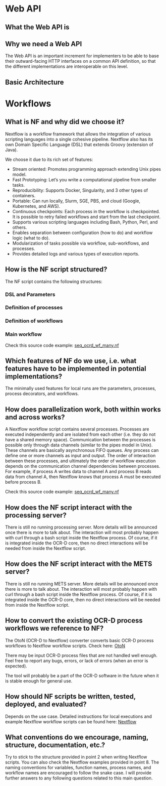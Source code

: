 # Web API

## What the Web API is

## Why we need a Web API

The Web API is an important increment for implementers to be able to base their outward-facing HTTP 
interfaces on a common API definition, so that the different implementations are interoperable on this level.

## Basic Architecture

# Workflows

## What is NF and why did we choose it?

Nextflow is a workflow framework that allows the integration of various scripting languages into a single cohesive pipeline. Nextflow also has its own Domain Specific Language (DSL) that extends Groovy (extension of Java).

We choose it due to its rich set of features:
- Stream oriented: Promotes programming approach extending Unix pipes model.
- Fast Prototyping: Let’s you write a computational pipeline from smaller tasks.
- Reproducibility: Supports Docker, Singularity, and 3 other types of containers.
- Portable: Can run locally, Slurm, SGE, PBS, and cloud (Google, Kubernetes, and AWS).
- Continuous checkpoints: Each process in the workflow is checkpointed. It is possible to retry 
failed workflows and start from the last checkpoint.
- Supports various scripting languages including Bash, Python, Perl, and others.
- Enables separation between configuration (how to do) and workflow logic (what to do).
- Modularization of tasks possible via workflow, sub-workflows, and processes.
- Provides detailed logs and various types of execution reports.

## How is the NF script structured?

The NF script contains the following structures:
### DSL and Parameters
### Definition of processes
### Definition of workflows
### Main workflow

Check this source code example: [seq_ocrd_wf_many.nf](https://github.com/MehmedGIT/OPERANDI_TestRepo/blob/master/ExampleWorkflows/Nextflow/workflow4/seq_ocrd_wf_many.nf)

## Which features of NF do we use, i.e. what features have to be implemented in potential implementations?
The minimally used features for local runs are the parameters, processes, process decorators, and workflows.

## How does parallelization work, both within works and across works?

A Nextflow workflow script contains several processes. Processes are executed independently and are isolated from each other (i.e. they do not have a shared memory space). 
Communication between the processes is possible only through data channels (similar to the pipes model in Unix). These channels are basically asynchronous FIFO queues. 
Any process can define one or more channels as input and output. 
The order of interaction between these processes, and ultimately the order of workflow execution depends on the communication channel dependencies between processes. 
For example, if process A writes data to channel A and process B reads data from channel A, then Nextflow knows that process A must be executed before process B.

Check this source code example: [seq_ocrd_wf_many.nf](https://github.com/MehmedGIT/OPERANDI_TestRepo/blob/master/ExampleWorkflows/Nextflow/workflow4/seq_ocrd_wf_many.nf)

## How does the NF script interact with the processing server?
There is still no running processing server. More details will be announced once there is more to talk about. The interaction will most probably happen with curl through a bash script inside the Nextflow process. Of course, if it is integrated inside the OCR-D core, then no direct interactions will be needed from inside the Nextflow script.

## How does the NF script interact with the METS server?
There is still no running METS server. More details will be announced once there is more to talk about. The interaction will most probably happen with curl through a bash script inside the Nextflow process. Of course, if it is integrated inside the OCR-D core, then no direct interactions will be needed from inside the Nextflow script.

## How to convert the existing OCR-D process workflows we reference to NF?
The OtoN (OCR-D to Nextflow) converter converts basic OCR-D process workflows to Nextflow workflow scripts. Check here: [OtoN](https://github.com/MehmedGIT/OtoN_Converter)

There may be input OCR-D process files that are not handled well enough. Feel free to report any bugs, errors, or lack of errors (when an error is expected). 

The tool will probably be a part of the OCR-D software in the future when it is stable enough for general use.

## How should NF scripts be written, tested, deployed, and evaluated?
Depends on the use case. Detailed instructions for local executions and example Nextflow workflow scripts can be found here: [Nextflow](https://github.com/MehmedGIT/OPERANDI_TestRepo/tree/master/ExampleWorkflows/Nextflow)

## What conventions do we encourage, naming, structure, documentation, etc.?
Try to stick to the structure provided in point 2 when writing Nextflow scripts. You can also check the Nextflow examples provided in point 8. The naming conventions for variables, function names, process names, and workflow names are encouraged to follow the snake case. I will provide further answers to any following questions related to this main question.

